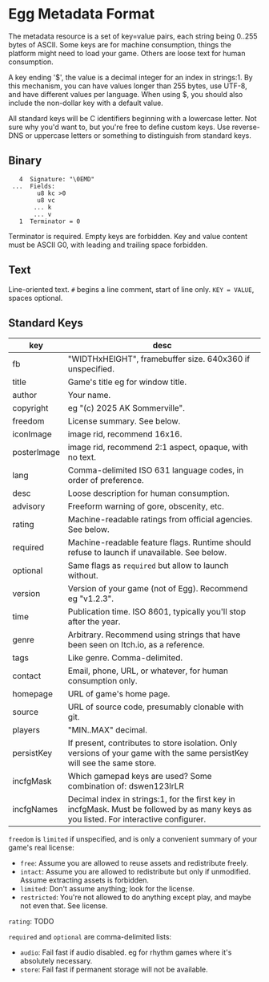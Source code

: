 # Egg Metadata Format

The metadata resource is a set of key=value pairs, each string being 0..255 bytes of ASCII.
Some keys are for machine consumption, things the platform might need to load your game.
Others are loose text for human consumption.

A key ending '$', the value is a decimal integer for an index in strings:1.
By this mechanism, you can have values longer than 255 bytes, use UTF-8, and have different values per language.
When using $, you should also include the non-dollar key with a default value.

All standard keys will be C identifiers beginning with a lowercase letter.
Not sure why you'd want to, but you're free to define custom keys.
Use reverse-DNS or uppercase letters or something to distinguish from standard keys.

## Binary

```
   4  Signature: "\0EMD"
 ...  Fields:
        u8 kc >0
        u8 vc
       ... k
       ... v
   1  Terminator = 0
```

Terminator is required.
Empty keys are forbidden.
Key and value content must be ASCII G0, with leading and trailing space forbidden.

## Text

Line-oriented text.
`#` begins a line comment, start of line only.
`KEY = VALUE`, spaces optional.

## Standard Keys

| key         | desc |
|-------------|------|
| fb          | "WIDTHxHEIGHT", framebuffer size. 640x360 if unspecified. |
| title       | Game's title eg for window title. |
| author      | Your name. |
| copyright   | eg "(c) 2025 AK Sommerville". |
| freedom     | License summary. See below. |
| iconImage   | image rid, recommend 16x16. |
| posterImage | image rid, recommend 2:1 aspect, opaque, with no text. |
| lang        | Comma-delimited ISO 631 language codes, in order of preference. |
| desc        | Loose description for human consumption. |
| advisory    | Freeform warning of gore, obscenity, etc. |
| rating      | Machine-readable ratings from official agencies. See below. |
| required    | Machine-readable feature flags. Runtime should refuse to launch if unavailable. See below. |
| optional    | Same flags as `required` but allow to launch without. |
| version     | Version of your game (not of Egg). Recommend eg "v1.2.3". |
| time        | Publication time. ISO 8601, typically you'll stop after the year. |
| genre       | Arbitrary. Recommend using strings that have been seen on Itch.io, as a reference. |
| tags        | Like genre. Comma-delimited. |
| contact     | Email, phone, URL, or whatever, for human consumption only. |
| homepage    | URL of game's home page. |
| source      | URL of source code, presumably clonable with git. |
| players     | "MIN..MAX" decimal. |
| persistKey  | If present, contributes to store isolation. Only versions of your game with the same persistKey will see the same store. |
| incfgMask   | Which gamepad keys are used? Some combination of: dswen123lrLR |
| incfgNames  | Decimal index in strings:1, for the first key in incfgMask. Must be followed by as many keys as you listed. For interactive configurer. |

`freedom` is `limited` if unspecified, and is only a convenient summary of your game's real license:
- `free`: Assume you are allowed to reuse assets and redistribute freely.
- `intact`: Assume you are allowed to redistribute but only if unmodified. Assume extracting assets is forbidden.
- `limited`: Don't assume anything; look for the license.
- `restricted`: You're not allowed to do anything except play, and maybe not even that. See license.

`rating`: TODO

`required` and `optional` are comma-delimited lists:
- `audio`: Fail fast if audio disabled. eg for rhythm games where it's absolutely necessary.
- `store`: Fail fast if permanent storage will not be available.

